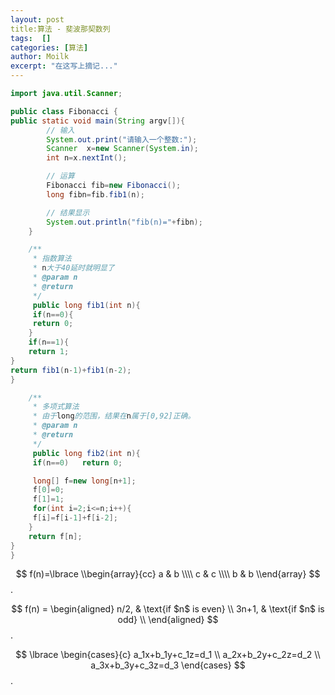 ```yaml
---
layout: post
title:算法 - 斐波那契数列
tags:  []
categories: [算法]
author: Moilk
excerpt: "在这写上摘记..."
---
```


```java
import java.util.Scanner;

public class Fibonacci {
public static void main(String argv[]){
		// 输入
		System.out.print("请输入一个整数:");
		Scanner  x=new Scanner(System.in);
		int n=x.nextInt();

		// 运算
		Fibonacci fib=new Fibonacci();
		long fibn=fib.fib1(n);

		// 结果显示
		System.out.println("fib(n)="+fibn);
	}

	/**
	 * 指数算法
	 * n大于40延时就明显了
	 * @param n
	 * @return
	 */
	 public long fib1(int n){
	 if(n==0){
	 return 0;
	}
	if(n==1){
	return 1;
}
return fib1(n-1)+fib1(n-2);
}

	/**
	 * 多项式算法
	 * 由于long的范围，结果在n属于[0,92]正确。
	 * @param n
	 * @return
	 */
	 public long fib2(int n){
	 if(n==0)	return 0;

	 long[] f=new long[n+1];
	 f[0]=0;
	 f[1]=1;
	 for(int i=2;i<=n;i++){
	 f[i]=f[i-1]+f[i-2];
	}
	return f[n];
}
}
```

$$
f(n)=\lbrace
\\begin{array}{cc}
  a & b \\\\
  c & c \\\\
  b & b
\\end{array}
$$ .

$$
f(n) = 
\begin{aligned} 
n/2,  & \text{if $n$ is even} \\ 
3n+1, & \text{if $n$ is odd}  \\ 
\end{aligned}
$$.

$$
\lbrace
\begin{cases}{c} 
a_1x+b_1y+c_1z=d_1 \\ 
a_2x+b_2y+c_2z=d_2 \\ 
a_3x+b_3y+c_3z=d_3 
\end{cases} 
$$.

<script type="text/javascript"
src="http://cdn.mathjax.org/mathjax/latest/MathJax.js?config=TeX-AMS-MML_HTMLorMML">
</script>

